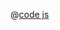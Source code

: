 <ClientOnly>
  <common-code-view name="thematic-proportional" :is-code-view="false"/>
</ClientOnly>

@[code js](../.vuepress/snippet/thematic/proportional.js)
